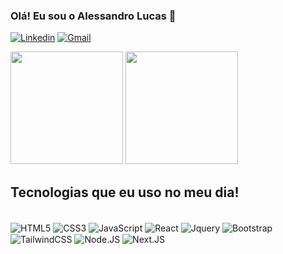 ### Olá! Eu sou o Alessandro Lucas 👋

[![Linkedin](https://img.shields.io/badge/LinkedIn-0077B5?style=for-the-badge&logo=linkedin&logoColor=white)](https://www.linkedin.com/in/alessandro-lucas-)
[![Gmail](https://img.shields.io/badge/Gmail-D14836?style=for-the-badge&logo=gmail&logoColor=white)](mailto:alessandrolucas22@gmail.com)

<img height="180em" src="https://github-readme-stats.vercel.app/api/?username=lulckss&show_icons=true&title_color=fff&icon_color=79ff97&text_color=9f9f9f&bg_color=151515" />
<img height="180em" src="https://github-readme-stats.vercel.app/api/top-langs/?username=lulckss&layout=compact&langs_count=16&theme=dark" />

## Tecnologias que eu uso no meu dia!

<div style="display: inline_block"><br/>
<img align="center" alt="HTML5" src="https://img.shields.io/badge/HTML5-red?style=for-the-badge&logo=html5&logoColor=white" />
<img align="center" alt="CSS3" src="https://img.shields.io/badge/CSS3-1572B6?style=for-the-badge&logo=css3&logoColor=white" />
<img align="center" alt="JavaScript" src="https://img.shields.io/badge/JavaScript-F7DF1E?style=for-the-badge&logo=javascript&logoColor=black" />
<img align="center" alt="React" src="https://img.shields.io/badge/React-171a2e?style=for-the-badge&logo=react&logoColor=61DAFB" />
<img align="center" alt="Jquery" src="https://img.shields.io/badge/jQuery-0769AD?style=for-the-badge&logo=jquery&logoColor=white" />
<img align="center" alt="Bootstrap" src="https://img.shields.io/badge/Bootstrap-563D7C?style=for-the-badge&logo=bootstrap&logoColor=white" />
<img align="center" alt="TailwindCSS" src="https://img.shields.io/badge/Tailwind_CSS-38B2AC?style=for-the-badge&logo=tailwind-css&logoColor=white" />
<img align="center" alt="Node.JS" src="https://img.shields.io/badge/Node.js-43853D?style=for-the-badge&logo=node.js&logoColor=white" />
<img align="center" alt="Next.JS" src="https://img.shields.io/badge/Next-black?style=for-the-badge&logo=next.js&logoColor=white" />
</div><br/>
